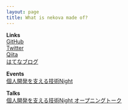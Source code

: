 ```yaml
---
layout: page
title: What is nekova made of?
---
```


**Links**  
[GitHub](https://twitter.com/nekova_)  
[Twitter](https://twitter.com/nekova_)  
[Qiita](http://qiita.com/)  
[はてなブログ](http://nekova.hatenablog.com/)  

**Events**  
[個人開発を支える技術Night](http://www.zusaar.com/event/10467019)

**Talks**  
[個人開発を支える技術Night オープニングトーク](https://speakerdeck.com/nekova/ge-ren-kai-fa-wozhi-eruji-shu-night-opuningutoku)
